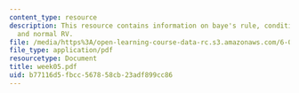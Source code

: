 ```yaml
---
content_type: resource
description: This resource contains information on baye's rule, conditional probability,
  and normal RV.
file: /media/https%3A/open-learning-course-data-rc.s3.amazonaws.com/6-041-probabilistic-systems-analysis-and-applied-probability-spring-2006/b77116d5fbcc567858cb23adf899cc86_week05.pdf
file_type: application/pdf
resourcetype: Document
title: week05.pdf
uid: b77116d5-fbcc-5678-58cb-23adf899cc86
---
```


